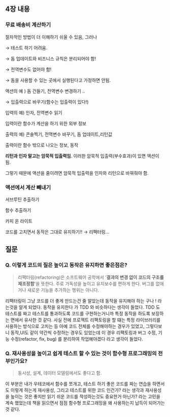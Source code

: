 
## 4장 내용

### 무료 배송비 계산하기

절차적인 방법이 더 이해하기 쉬울 수 있음, 그러나

→ 테스트 하기 어려움.

→ 돔 업데이트와 비즈니스 규칙은 분리되어야 함!

→ 전역변수도 없어야 함!

→ 돔을 사용할 수 있는 곳에서 실행된다고 가정하면 안됨.

액션의 예 ) 돔 건들기, 전역변수 변경하기 ..

→ 입출력으로 바꾸기(함수는 입출력이 있다!)

입력의 예) 인자, 전역변수 읽기

입력이란 함수가 계산을 하기 위한 외부 정보

출력의 예) 콘솔찍기, 전역변수 바꾸기, 돔 업데이트,리턴값

출력이란 함수 밖으로 나오는 정보, 동작

**리턴과 인자 말고는 암묵적 입출력임**. 이러한 암묵적 입출력(부수효과)이 있면 액션이 됨.

그렇기 때문에 액션을 줄이려면 암묵적 입출력을 인자와 리턴으로 바꿔줘야 함.

### 액션에서 계산 빼내기

서브루틴 추출하기

함수 추출하기

카피 온 라이트

코드를 고치면서 동작은 그대로 유지하기!! → 리팩터링…

## 질문

### Q. 이렇게 코드의 질은 높이고 동작은 유지하면 좋은점은?

> 리팩터링(refactoring)은 소프트웨어 공학에서 '**결과의 변경 없이 코드의 구조를 재조정함**'을 뜻한다. 주로 가독성을 높이고 유지보수를 편하게 한다. 버그를 없애거나 새로운 기능을 추가하는 행위는 아니다.

리팩터링이 그냥 코드를 더 좋게 만드는건 줄 알았는데 동작을 유지해야 하는 구나 ! 라는것을 알게 되었다. 동작을 유지한다 가 TDD 와 비슷하다는 생각이 들었다. TDD 도 테스트를 짜고 테스트를 통과하도록 코드를 구현하는거니까 특정 동작을 하도록 보장하는 면에서 유사한 것 같다. 사실 전에 프로젝트 리팩토링을 할 떄는 특정 라이브러리를 사용하는 방식으로 고치는 등 아예 코드 전체를 수정해야하는 경우가 있었고, 그렇다보니 동작,UI도 같이 약간씩 수정하는 경우도 있었는데 이 경우 리팩토링과 버그 수정, 기능 수정(refactor, fix, bug) 를 분리하여 작업해야겠다 라고 생각이 들었다.

### Q. 재사용성을 높이고 쉽게 테스트 할 수 있는 것이 함수형 프로그래밍의 전부인가요?

> 동시성, 설계, 데이터 모델링에서도 좋다고 함.

이 부분은 내가 우테코에서 함수를 쪼개고, 테스트 하기 좋은 코드를 짜는 연습을 하면서도 이렇게 하는게 재사용성, 그리고 테스트를 위한 코드 인건가? 라는 생각과 재사용성을 높이는 것은 좋지만 읽기 쉬운 코드를 작성하는것도 중요한거 아닌가? 라는 고민을 계속 했었는데 책을 읽으면서 점점 함수형 프로그래밍을 왜 사용하는지 납득이 되어가는 것 같다.

